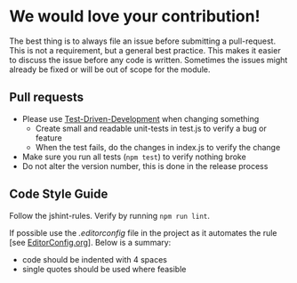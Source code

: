 # We would love your contribution!

The best thing is to always file an issue before submitting a pull-request. This is not a requirement, but a general best practice. This makes it easier to discuss the issue before any code is written. Sometimes the issues might already be fixed or will be out of scope for the module.

## Pull requests

* Please use [Test-Driven-Development](http://en.wikipedia.org/wiki/Test-driven_development) when changing something
  * Create small and readable unit-tests in test.js to verify a bug or feature
  * When the test fails, do the changes in index.js to verify the change
* Make sure you run all tests (`npm test`) to verify nothing broke
* Do not alter the version number, this is done in the release process

## Code Style Guide

Follow the jshint-rules. Verify by running `npm run lint`.

If possible use the _.editorconfig_ file in the project as it automates the rule [see [EditorConfig.org](http://editorconfig.org/)]. Below is a summary:

* code should be indented with 4 spaces
* single quotes should be used where feasible
